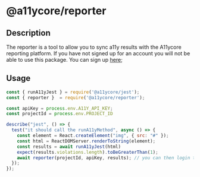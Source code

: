 # @a11ycore/reporter

## Description

The reporter is a tool to allow you to sync a11y results with the A11ycore reporting platform. 
If you have not signed up for an account you will not be able to use this package. You can sign up [here](https://a11ycore.com/#/login);

## Usage

```javascript
const { runA11yJest } = require('@a11ycore/jest');
const { reporter }  = require('@a11ycore/reporter');

const apiKey = process.env.A11Y_API_KEY;
const projectId = process.env.PROJECT_ID

describe("jest", () => {
  test("it should call the runA11yMethod", async () => {
    const element = React.createElement("img", { src: "#" });
    const html = ReactDOMServer.renderToString(element);
    const results = await runA11yJest(html)
    expect(results.violations.length).toBeGreaterThan(1);
    await reporter(projectId, apiKey, results); // you can then login to your a11ycore dashbaord to see results
  });
});
```

